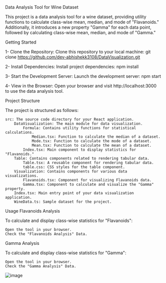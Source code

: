 Data Analysis Tool for Wine Dataset

This project is a data analysis tool for a wine dataset, providing utility functions to calculate class-wise mean, median, and mode of "Flavanoids." Additionally, it introduces a new property "Gamma" for each data point, followed by calculating class-wise mean, median, and mode of "Gamma."

Getting Started

1- Clone the Repository: Clone this repository to your local machine:
git clone https://github.com/dev-abhishekk3108/DataVisualization.git

2- Install Dependencies: Install project dependencies:
npm install

3- Start the Development Server: Launch the development server:
npm start

4- View in the Browser: Open your browser and visit http://localhost:3000 to use the data analysis tool.

Project Structure

The project is structured as follows:

    src: The source code directory for your React application.
        DataVisualization: The main module for data visualization.
            Formula: Contains utility functions for statistical calculations.
                Median.tsx: Function to calculate the median of a dataset.
                Mode.tsx: Function to calculate the mode of a dataset.
                Mean.tsx: Function to calculate the mean of a dataset.
            Index.tsx: Main component to display statistics for "Flavanoids."
        Table: Contains components related to rendering tabular data.
            Table.tsx: A reusable component for rendering tabular data.
            table.css: CSS styles for the table component.
        Visualization: Contains components for various data visualizations.
            Flavanoids.tsx: Component for visualizing Flavanoids data.
            Gamma.tsx: Component to calculate and visualize the "Gamma" property.
        Index.tsx: Main entry point of your data visualization application.
        WineData.ts: Sample dataset for the project.

Usage
Flavanoids Analysis

To calculate and display class-wise statistics for "Flavanoids":

    Open the tool in your browser.
    Check the "Flavanoids Analysis" Data.

Gamma Analysis

To calculate and display class-wise statistics for "Gamma":

    Open the tool in your browser.
    Check the "Gamma Analysis" Data.


![image](https://github.com/dev-abhishekk3108/DataVisualization/assets/113583129/ae5e2b1b-9ec4-47be-8e08-09c372f9047d)
